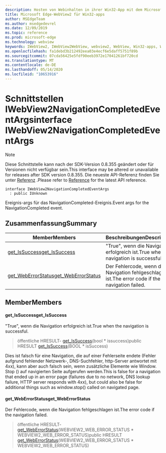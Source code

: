 ```yaml
---
description: Hosten von Webinhalten in ihrer Win32-App mit dem Microsoft Edge WebView2-Steuerelement
title: Microsoft Edge-WebView2 für Win32-apps
author: MSEdgeTeam
ms.author: msedgedevrel
ms.date: 12/09/2019
ms.topic: reference
ms.prod: microsoft-edge
ms.technology: webview
keywords: IWebView2, IWebView2WebView, webview2, WebView, Win32-apps, Win32, Edge
ms.openlocfilehash: fa1debd3b212492eea03e4ecf6e5daff5751f89b
ms.sourcegitcommit: 07cda56425e5fdf90eeb3972e17041261bf720cd
ms.translationtype: MT
ms.contentlocale: de-DE
ms.lasthandoff: 05/14/2020
ms.locfileid: "10653916"
---
```

# <span data-ttu-id="438ff-104">Schnittstellen IWebView2NavigationCompletedEventArgs</span><span class="sxs-lookup"><span data-stu-id="438ff-104">interface IWebView2NavigationCompletedEventArgs</span></span> 

> [!NOTE]
> <span data-ttu-id="438ff-105">Diese Schnittstelle kann nach der SDK-Version 0.8.355 geändert oder für Versionen nicht verfügbar sein.</span><span class="sxs-lookup"><span data-stu-id="438ff-105">This interface may be altered or unavailable for releases after SDK version 0.8.355.</span></span> <span data-ttu-id="438ff-106">Die neueste API-Referenz finden Sie unter [Referenz](../../../webview2-api-reference.md) .</span><span class="sxs-lookup"><span data-stu-id="438ff-106">Please refer to [Reference](../../../webview2-api-reference.md) for the latest API reference.</span></span>

```
interface IWebView2NavigationCompletedEventArgs
  : public IUnknown
```

<span data-ttu-id="438ff-107">Ereignis-args für das NavigationCompleted-Ereignis.</span><span class="sxs-lookup"><span data-stu-id="438ff-107">Event args for the NavigationCompleted event.</span></span>

## <span data-ttu-id="438ff-108">Zusammenfassung</span><span class="sxs-lookup"><span data-stu-id="438ff-108">Summary</span></span>

 <span data-ttu-id="438ff-109">Member</span><span class="sxs-lookup"><span data-stu-id="438ff-109">Members</span></span>                        | <span data-ttu-id="438ff-110">Beschreibungen</span><span class="sxs-lookup"><span data-stu-id="438ff-110">Descriptions</span></span>
--------------------------------|---------------------------------------------
[<span data-ttu-id="438ff-111">get_IsSuccess</span><span class="sxs-lookup"><span data-stu-id="438ff-111">get_IsSuccess</span></span>](#get_issuccess) | <span data-ttu-id="438ff-112">"True", wenn die Navigation erfolgreich ist.</span><span class="sxs-lookup"><span data-stu-id="438ff-112">True when the navigation is successful.</span></span>
[<span data-ttu-id="438ff-113">get_WebErrorStatus</span><span class="sxs-lookup"><span data-stu-id="438ff-113">get_WebErrorStatus</span></span>](#get_weberrorstatus) | <span data-ttu-id="438ff-114">Der Fehlercode, wenn die Navigation fehlgeschlagen ist.</span><span class="sxs-lookup"><span data-stu-id="438ff-114">The error code if the navigation failed.</span></span>

## <span data-ttu-id="438ff-115">Member</span><span class="sxs-lookup"><span data-stu-id="438ff-115">Members</span></span>

#### <span data-ttu-id="438ff-116">get_IsSuccess</span><span class="sxs-lookup"><span data-stu-id="438ff-116">get_IsSuccess</span></span> 

<span data-ttu-id="438ff-117">"True", wenn die Navigation erfolgreich ist.</span><span class="sxs-lookup"><span data-stu-id="438ff-117">True when the navigation is successful.</span></span>

> <span data-ttu-id="438ff-118">öffentliche HRESULT- [get_IsSuccess](#get_issuccess)(bool \* issuccess)</span><span class="sxs-lookup"><span data-stu-id="438ff-118">public HRESULT [get_IsSuccess](#get_issuccess)(BOOL \* isSuccess)</span></span>

<span data-ttu-id="438ff-119">Dies ist falsch für eine Navigation, die auf einer Fehlerseite endete (Fehler aufgrund fehlender Netzwerk-, DNS-Suchfehler, http-Server antwortet mit 4xx), kann aber auch falsch sein, wenn zusätzliche Elemente wie Window. Stop () auf navigierten Seite aufgerufen werden.</span><span class="sxs-lookup"><span data-stu-id="438ff-119">This is false for a navigation that ended up in an error page (failures due to no network, DNS lookup failure, HTTP server responds with 4xx), but could also be false for additional things such as window.stop() called on navigated page.</span></span>

#### <span data-ttu-id="438ff-120">get_WebErrorStatus</span><span class="sxs-lookup"><span data-stu-id="438ff-120">get_WebErrorStatus</span></span> 

<span data-ttu-id="438ff-121">Der Fehlercode, wenn die Navigation fehlgeschlagen ist.</span><span class="sxs-lookup"><span data-stu-id="438ff-121">The error code if the navigation failed.</span></span>

> <span data-ttu-id="438ff-122">öffentliche HRESULT- [get_WebErrorStatus](#get_weberrorstatus)(WEBVIEW2_WEB_ERROR_STATUS \* WEBVIEW2_WEB_ERROR_STATUS)</span><span class="sxs-lookup"><span data-stu-id="438ff-122">public HRESULT [get_WebErrorStatus](#get_weberrorstatus)(WEBVIEW2_WEB_ERROR_STATUS \* WEBVIEW2_WEB_ERROR_STATUS)</span></span>

